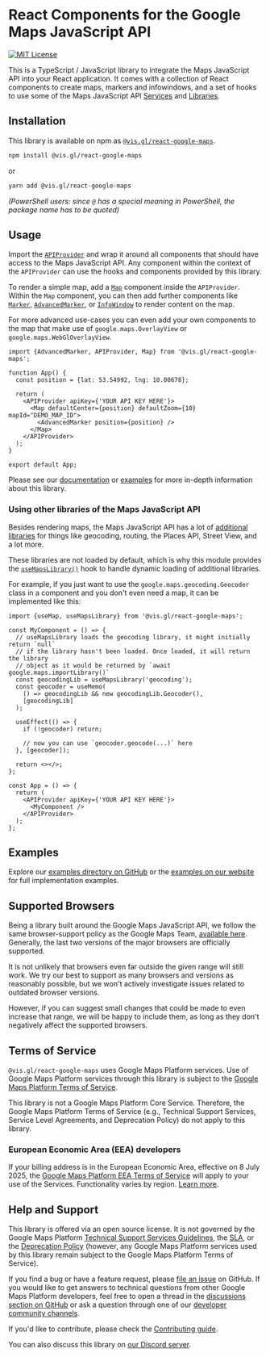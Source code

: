 # React Components for the Google Maps JavaScript API

[![MIT License](https://img.shields.io/badge/license-MIT-green.svg)](https://github.com/visgl/react-google-maps/tree/main/LICENSE)

This is a TypeScript / JavaScript library to integrate the Maps JavaScript API
into your React application.
It comes with a collection of React components to create maps, markers and
infowindows, and a set of hooks to use some of the Maps JavaScript API
[Services][gmp-services] and [Libraries][gmp-libraries].

## Installation

This library is available on npm as [`@vis.gl/react-google-maps`][npm-package].

```sh
npm install @vis.gl/react-google-maps
```

or

```sh
yarn add @vis.gl/react-google-maps
```

_(PowerShell users: since `@` has a special meaning in PowerShell, the
package name has to be quoted)_

## Usage

Import the [`APIProvider`][api-provider] and wrap it around all components that should have
access to the Maps JavaScript API.
Any component within the context of the `APIProvider` can use the hooks and
components provided by this library.

To render a simple map, add a [`Map`][api-map] component inside the `APIProvider`.
Within the `Map` component, you can then add further components like
[`Marker`][api-marker], [`AdvancedMarker`][api-adv-marker], or
[`InfoWindow`][api-infowindow] to render content on the map.

For more advanced use-cases you can even add your own components to the map
that make use of `google.maps.OverlayView` or `google.maps.WebGlOverlayView`.

```tsx
import {AdvancedMarker, APIProvider, Map} from '@vis.gl/react-google-maps';

function App() {
  const position = {lat: 53.54992, lng: 10.00678};

  return (
    <APIProvider apiKey={'YOUR API KEY HERE'}>
      <Map defaultCenter={position} defaultZoom={10} mapId="DEMO_MAP_ID">
        <AdvancedMarker position={position} />
      </Map>
    </APIProvider>
  );
}

export default App;
```

Please see our [documentation][docs] or [examples][] for more in-depth information
about this library.

### Using other libraries of the Maps JavaScript API

Besides rendering maps, the Maps JavaScript API has a lot of
[additional libraries][gmp-libraries] for things like geocoding, routing, the
Places API, Street View, and a lot more.

These libraries are not loaded by default, which is why this module provides
the [`useMapsLibrary()`][api-use-lib] hook to handle dynamic loading of
additional libraries.

For example, if you just want to use the `google.maps.geocoding.Geocoder` class in
a component and you don't even need a map, it can be implemented like this:

```tsx
import {useMap, useMapsLibrary} from '@vis.gl/react-google-maps';

const MyComponent = () => {
  // useMapsLibrary loads the geocoding library, it might initially return `null`
  // if the library hasn't been loaded. Once loaded, it will return the library
  // object as it would be returned by `await google.maps.importLibrary()`
  const geocodingLib = useMapsLibrary('geocoding');
  const geocoder = useMemo(
    () => geocodingLib && new geocodingLib.Geocoder(),
    [geocodingLib]
  );

  useEffect(() => {
    if (!geocoder) return;

    // now you can use `geocoder.geocode(...)` here
  }, [geocoder]);

  return <></>;
};

const App = () => {
  return (
    <APIProvider apiKey={'YOUR API KEY HERE'}>
      <MyComponent />
    </APIProvider>
  );
};
```

## Examples

Explore our [examples directory on GitHub](./examples) or the
[examples on our website][examples] for full implementation examples.

## Supported Browsers

Being a library built around the Google Maps JavaScript API, we follow the
same browser-support policy as the Google Maps Team,
[available here][gmp-browsersupport].
Generally, the last two versions of the major browsers are officially supported.

It is not unlikely that browsers even far outside the given
range will still work. We try our best to support as many browsers and
versions as reasonably possible, but we won't actively investigate issues
related to outdated browser versions.

However, if you can suggest small changes that could be made to even
increase that range, we will be happy to include them, as long as they don't
negatively affect the supported browsers.

## Terms of Service

`@vis.gl/react-google-maps` uses Google Maps Platform services. Use of Google
Maps Platform services through this library is subject to the
[Google Maps Platform Terms of Service][gmp-tos].

This library is not a Google Maps Platform Core Service.
Therefore, the Google Maps Platform Terms of Service (e.g., Technical
Support Services, Service Level Agreements, and Deprecation Policy)
do not apply to this library.

### European Economic Area (EEA) developers

If your billing address is in the European Economic Area, effective on 
8 July 2025, the [Google Maps Platform EEA Terms of Service][gmp-tos-eea] 
will apply to your use of the Services. Functionality varies by region.
[Learn more][gmp-tos-eea-faq].

## Help and Support

This library is offered via an open source license. It is not governed by the
Google Maps Platform [Technical Support Services Guidelines][gmp-tssg],
the [SLA][gmp-sla], or the [Deprecation Policy][gmp-dp] (however, any Google
Maps Platform services used by this library remain subject to the Google Maps
Platform Terms of Service).

If you find a bug or have a feature request, please [file an issue][rgm-issues]
on GitHub. If you would like to get answers to technical questions from
other Google Maps Platform developers, feel free to open a thread in the
[discussions section on GitHub][rgm-discuss] or ask a question through one of
our [developer community channels][gmp-community].

If you'd like to contribute, please check the [Contributing guide][rgm-contrib].

You can also discuss this library on [our Discord server][gmp-discord].

[api-provider]: https://visgl.github.io/react-google-maps/docs/api-reference/components/api-provider
[api-map]: https://visgl.github.io/react-google-maps/docs/api-reference/components/map
[api-marker]: https://visgl.github.io/react-google-maps/docs/api-reference/components/marker
[api-adv-marker]: https://visgl.github.io/react-google-maps/docs/api-reference/components/advanced-marker
[api-infowindow]: https://visgl.github.io/react-google-maps/docs/api-reference/components/info-window
[api-use-lib]: https://visgl.github.io/react-google-maps/docs/api-reference/hooks/use-maps-library
[docs]: https://visgl.github.io/react-google-maps/docs/
[examples]: https://visgl.github.io/react-google-maps/examples
[gmp-services]: https://developers.google.com/maps/documentation/javascript#services
[gmp-libraries]: https://developers.google.com/maps/documentation/javascript/libraries
[npm-package]: https://www.npmjs.com/package/@vis.gl/react-google-maps
[gmp-tos]: https://cloud.google.com/maps-platform/terms
[gmp-tos-eea]: https://cloud.google.com/terms/maps-platform/eea
[gmp-tos-eea-faq]: https://developers.google.com/maps/comms/eea/faq
[gmp-tssg]: https://cloud.google.com/maps-platform/terms/tssg
[gmp-sla]: https://cloud.google.com/maps-platform/terms/sla
[gmp-dp]: https://cloud.google.com/maps-platform/terms/other/deprecation-policy
[rgm-issues]: https://github.com/visgl/react-google-maps/issues
[rgm-discuss]: https://github.com/visgl/react-google-maps/discussions
[rgm-contrib]: https://visgl.github.io/react-google-maps/docs/contributing
[gmp-community]: https://developers.google.com/maps/developer-community
[gmp-discord]: https://discord.gg/f4hvx8Rp2q
[gmp-browsersupport]: https://developers.google.com/maps/documentation/javascript/browsersupport
